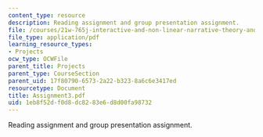 ```yaml
---
content_type: resource
description: Reading assignment and group presentation assignment.
file: /courses/21w-765j-interactive-and-non-linear-narrative-theory-and-practice-spring-2004/1eb8f52df0d8dc8283e6d8d00fa98732_Assignment3.pdf
file_type: application/pdf
learning_resource_types:
- Projects
ocw_type: OCWFile
parent_title: Projects
parent_type: CourseSection
parent_uid: 17f80790-6573-2a22-b323-8a6c6e3417ed
resourcetype: Document
title: Assignment3.pdf
uid: 1eb8f52d-f0d8-dc82-83e6-d8d00fa98732
---
```

Reading assignment and group presentation assignment.

